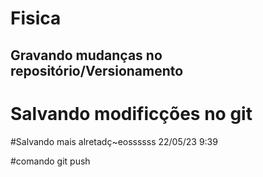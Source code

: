 # Fisica



## Gravando mudanças no repositório/Versionamento

# Salvando modificções no git

#Salvando mais alretadç~eossssss 22/05/23 9:39

#comando git push